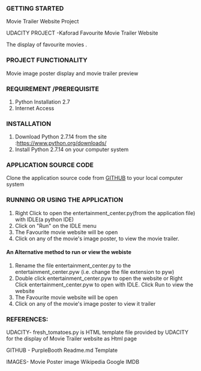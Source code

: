 
### GETTING STARTED
Movie Trailer Website Project

UDACITY PROJECT -Kaforad Favourite Movie Trailer Website 

The display of favourite movies . 

### PROJECT FUNCTIONALITY
Movie image poster display and movie trailer preview

### REQUIREMENT /PREREQUISITE
1. Python Installation 2.7
2. Internet Access


### INSTALLATION
1. Download Python 2.7.14 from the site :https://www.python.org/downloads/
2. Install Python 2.7.14 on your computer system


### APPLICATION SOURCE CODE
Clone the application source code from [GITHUB](https://github.com/kaforad/ud036_StarterCode.git)
to your local computer system


### RUNNING OR USING THE APPLICATION
1. Right Click to open the entertainment_center.py(from the application file) with IDLE(a python IDE)
2. Click on "Run" on the IDLE menu
3. The Favourite movie website will be open 
4. Click on any of the movie's image poster, to view the movie trailer.

#### An Alternative method to run or view the webiste
1.	Rename the file entertainment_center.py to the  entertainment_center.pyw (i.e. change the file extension to pyw)
2. Double click entertainment_center.pyw to open the website or Right Click entertainment_center.pyw to open with IDLE. Click Run to view the website
3.	The Favourite movie website will be open	
4.	Click on any of the movie's image poster to view it trailer

### REFERENCES:

UDACITY- fresh_tomatoes.py is HTML template file provided by UDACITY for the display of Movie Trailer website as Html page

GITHUB - PurpleBooth Readme.md Template

IMAGES-  Movie Poster image
Wikipedia 
Google
IMDB 
